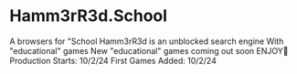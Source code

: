 # Hamm3rR3d.School
A browsers for "School
Hamm3rR3d is an unblocked search engine
With "educational" games
New "educational" games coming out soon
ENJOY🤭
Production Starts: 10/2/24
First Games Added: 10/2/24

